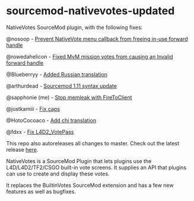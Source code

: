sourcemod-nativevotes-updated
=====================

NativeVotes SourceMod plugin, with the following fixes:

@nosoop - [Prevent NativeVote menu callback from freeing in-use forward handle](https://github.com/powerlord/sourcemod-nativevotes/pull/3)

@rowedahelicon - [Fixed MvM mission votes from causing an Invalid forward handle](https://github.com/powerlord/sourcemod-nativevotes/pull/8)

@Blueberryy - [Added Russian translation](https://github.com/powerlord/sourcemod-nativevotes/pull/7)

@arthurdead - [Sourcemod 1.11 syntax update](https://github.com/arthurdead/sourcemod-nativevotes/tree/sm111-fix)

@sapphonie (me) - [Stop memleak with FireToClient](https://github.com/powerlord/sourcemod-nativevotes/pull/9)

@justkamiii - [Fix caps](https://github.com/sapphonie/sourcemod-nativevotes-updated/pull/7)

@HotoCocoaco - [Add chi translation](https://github.com/sapphonie/sourcemod-nativevotes-updated/pull/8)

@fdxx - [Fix L4D2_VotePass](https://github.com/sapphonie/sourcemod-nativevotes-updated/pull/9)

This repo also autoreleases all changes to master. Check out the latest release [here](https://github.com/sapphonie/sourcemod-nativevotes-updated/releases/latest).

NativeVotes is a SourceMod Plugin that lets plugins use the L4D/L4D2/TF2/CSGO built-in vote screens.
It supplies an API that plugins can use to create and display these votes.

It replaces the BuiltinVotes SourceMod extension and has a few new features as well as bugfixes.
